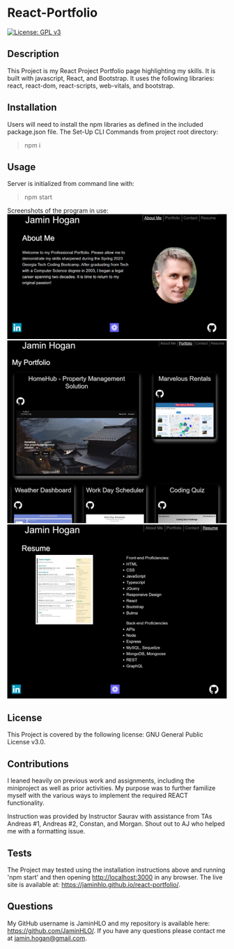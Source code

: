 # React-Portfolio

[![License: GPL v3](https://img.shields.io/badge/License-GPLv3-blue.svg)](https://www.gnu.org/licenses/gpl-3.0)

## Description
    
This Project is my React Project Portfolio page highlighting my skills. It is built with javascript, React, and Bootstrap. It uses the following libraries: react, react-dom, react-scripts, web-vitals, and bootstrap.
    
## Installation

Users will need to install the npm libraries as defined in the included package.json file. 
The Set-Up CLI Commands from project root directory:
>npm i <br>

## Usage

Server is initialized from command line with:
>npm start

Screenshots of the program in use:
![portfolio initial screen](public/images/rp-ss-01.jpg)<br> 
![portfolio of projects](public/images/rp-ss-02.jpg) <br>
![list of skills and resume](public/images/rp-ss-03.jpg)

## License

This Project is covered by the following license: GNU General Public License v3.0.

## Contributions

I leaned heavily on previous work and assignments, including the miniproject as well as prior activities. My purpose was to further familize myself with the various ways to implement the required REACT functionality.

Instruction was provided by Instructor Saurav with assistance from TAs Andreas #1, Andreas #2, Constan, and Morgan. Shout out to AJ who helped me with a formatting issue.

## Tests

The Project may tested using the installation instructions above and running 'npm start' and then opening <http://localhost:3000> in any browser. The live site is available at: <https://jaminhlo.github.io/react-portfolio/>.

## Questions

My GitHub username is JaminHLO and my repository is available here: <https://github.com/JaminHLO/>.
If you have any questions please contact me at <jamin.hogan@gmail.com>.
